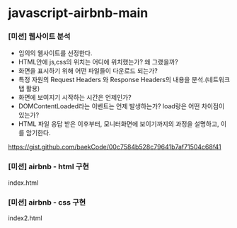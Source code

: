 # javascript-airbnb-main

### [미션] 웹사이트 분석
- 임의의 웹사이트를 선정한다.
- HTML안에 js,css의 위치는 어디에 위치했는가? 왜 그랬을까?
- 화면을 표시하기 위해 어떤 파일들이 다운로드 되는가?
- 특정 자원의 Request Headers 와 Response Headers의 내용을 분석.(네트워크 탭 활용)
- 화면에 보여지기 시작하는 시간은 언제인가?
- DOMContentLoaded라는 이벤트는 언제 발생하는가? load랑은 어떤 차이점이 있는가?
- HTML 파일 응답 받은 이후부터, 모니터화면에 보이기까지의 과정을 설명하고, 이를 암기한다.

https://gist.github.com/baekCode/00c7584b528c79641b7af71504c68f41

### [미션] airbnb - html 구현
index.html 

### [미션] airbnb - css 구현
index2.html 